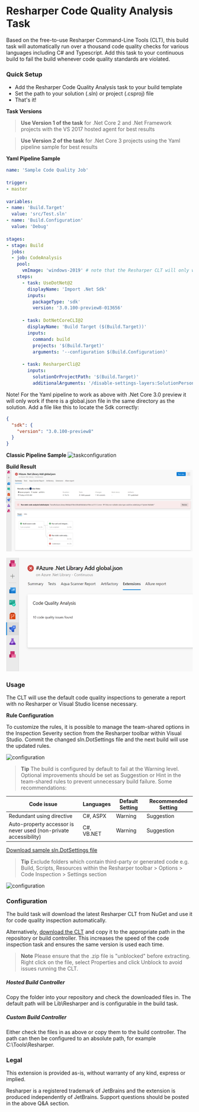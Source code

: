 # Resharper Code Quality Analysis Task

Based on the free-to-use Resharper Command-Line Tools (CLT), this build task will automatically run over a thousand code quality checks for various languages including C# and Typescript. Add this task to your continuous build to fail the build whenever code quality standards are violated.

### Quick Setup

* Add the Resharper Code Quality Analysis task to your build template
* Set the path to your solution (.sln) or project (.csproj) file
* That's it!

**Task Versions**
> **Use Version 1 of the task** for .Net Core 2 and .Net Framework projects with the VS 2017 hosted agent for best results

> **Use Version 2 of the task** for .Net Core 3 projects using the Yaml pipeline sample for best results

**Yaml Pipeline Sample**
```yaml
name: 'Sample Code Quality Job'

trigger:
- master

variables:
- name: 'Build.Target'
  value: 'src/Test.sln'
- name: 'Build.Configuration'
  value: 'Debug'

stages:
- stage: Build
  jobs:
  - job: CodeAnalysis
    pool:
      vmImage: 'windows-2019' # note that the Resharper CLT will only work on a windows machine or container
    steps:
      - task: UseDotNet@2
        displayName: 'Import .Net Sdk'
        inputs:
          packageType: 'sdk'
          version: '3.0.100-preview8-013656'
		
      - task: DotNetCoreCLI@2
        displayName: 'Build Target ($(Build.Target))'
        inputs:
          command: build
          projects: '$(Build.Target)'
          arguments: '--configuration $(Build.Configuration)'

      - task: ResharperCli@2
        inputs:
          solutionOrProjectPath: '$(Build.Target)'
          additionalArguments: '/disable-settings-layers:SolutionPersonal --properties:Configuration=$(Build.Configuration)'
```

Note! For the Yaml pipeline to work as above with .Net Core 3.0 preview it will only work if there is a global.json file in the same directory as the solution. Add a file like this to locate the Sdk correctly:

```json
{
  "sdk": {
	"version": "3.0.100-preview8"
  }
}
```

**Classic Pipeline Sample**
![taskconfiguration](images/taskconfiguration.png )

**Build Result**
![output](images/output.png )

![summary](images/extension-tab.png )

### Usage

The CLT will use the default code quality inspections to generate a report with no Resharper or Visual Studio license necessary.

**Rule Configuration**

To customize the rules, it is possible to manage the team-shared options in the Inspection Severity section from the Resharper toolbar within Visual Studio. Commit the changed sln.DotSettings file and the next build will use the updated rules.

![configuration](images/configureseverity.png )

> **Tip** The build is configured by default to fail at the Warning level. Optional improvements should be set as Suggestion or Hint in the team-shared rules to prevent unnecessary build failure. Some recommendations:

| Code issue                                                       | Languages  | Default Setting | Recommended Setting |
|------------------------------------------------------------------|------------|-----------------|---------------------|
| Redundant using directive                                        | C#, ASPX   | Warning         | Suggestion          |
| Auto-property accessor is never used (non-private accessibility) | C#, VB.NET | Warning         | Suggestion          |

[Download sample sln.DotSettings file](samples/Sample.sln.DotSettings)

> **Tip** Exclude folders which contain third-party or generated code e.g. Build, Scripts, Resources within the Resharper toolbar > Options > Code Inspection > Settings section

![configuration](images/configurefolderstoskip.png )

### Configuration

The build task will download the latest Resharper CLT from NuGet and use it for code quality inspection automatically.

Alternatively, [download the CLT](https://www.jetbrains.com/resharper/download/index.html#section=resharper-clt) and copy it to the appropriate path in the repository or build controller. This increases the speed of the code inspection task and ensures the same version is used each time.

> **Note** Please ensure that the .zip file is "unblocked" before extracting. Right click on the file, select Properties and click Unblock to avoid issues running the CLT.

##### Hosted Build Controller

Copy the folder into your repository and check the downloaded files in. The default path will be Lib\Resharper and is configurable in the build task.

##### Custom Build Controller

Either check the files in as above or copy them to the build controller. The path can then be configured to an absolute path, for example C:\Tools\Resharper.

### Legal
This extension is provided as-is, without warranty of any kind, express or implied.

Resharper is a registered trademark of JetBrains and the extension is produced independently of JetBrains. Support questions should be posted in the above Q&A section.
